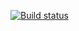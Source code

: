 [![Build status](https://ci.appveyor.com/api/projects/status/tf8olr1hf37765xe?svg=true)](https://ci.appveyor.com/project/Milfagirl/ahj-rxjs-polling)
